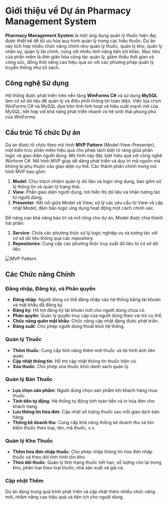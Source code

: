 ﻿# Giới thiệu về Dự án Pharmacy Management System

**Pharmacy Management System** là một ứng dụng quản lý thuốc hiện đại, được thiết kế để tối ưu hóa quy trình quản lý trong các hiệu thuốc. Dự án này tích hợp nhiều chức năng chính như quản lý thuốc, quản lý kho, quản lý nhân sự, quản lý tài chính, cùng với nhiều tính năng tiện ích khác. Mục tiêu của phần mềm là đơn giản hóa công tác quản lý, giảm thiểu thời gian và công sức, đồng thời nâng cao hiệu quả so với các phương pháp quản lý truyền thống như sổ sách.

## Công nghệ Sử dụng

Hệ thống được phát triển trên nền tảng **WinForms C#** và sử dụng **MySQL** làm cơ sở dữ liệu để quản lý và điều phối thông tin toàn diện. Việc lựa chọn WinForms C# và MySQL dựa trên tính linh hoạt và hiệu suất mạnh mẽ của MySQL, kết hợp với khả năng phát triển nhanh và hệ sinh thái phong phú của WinForms.

## Cấu trúc Tổ chức Dự án

Dự án được tổ chức theo mô hình **MVP Pattern** (Model-View-Presenter), một kiến trúc phần mềm hiệu quả cho phép tách biệt rõ ràng giữa phần logic và giao diện người dùng. Mô hình này đặc biệt hiệu quả với công nghệ Winform C#. Mô hình MVP giúp dễ dàng phát triển và duy trì mã nguồn mà không bị phụ thuộc vào giao diện cụ thể. Các thành phần chính trong mô hình MVP bao gồm:

1. **Model**: Chịu trách nhiệm quản lý dữ liệu và logic ứng dụng, bao gồm xử lý thông tin và quản lý trạng thái.
2. **View**: Phần giao diện người dùng, nơi hiển thị dữ liệu và nhận tương tác từ người dùng.
3. **Presenter**: Kết nối giữa Model và View, xử lý các yêu cầu từ View và cập nhật Model, đảm bảo logic ứng dụng hoạt động một cách chính xác.

Để nâng cao khả năng bảo trì và mở rộng cho dự án, Model được chia thành hai phần:
1. **Service**: Chứa các phương thức xử lý logic nghiệp vụ và tương tác với cơ sở dữ liệu thông qua các repository.
2. **Repositories**: Cung cấp các phương thức truy xuất dữ liệu từ cơ sở dữ liệu.

![MVP Pattern](https://i.ibb.co/G0ZFkcB/mvp-pattern.png)  <!-- Chèn URL ảnh minh họa MVP Pattern tại đây -->

## Các Chức năng Chính

### Đăng nhập, Đăng ký, và Phân quyền
- **Đăng nhập**: Người dùng có thể đăng nhập vào hệ thống bằng tài khoản và mật khẩu đã đăng ký.
- **Đăng ký**: Hỗ trợ đăng ký tài khoản mới cho người dùng chưa có.
- **Phân quyền**: Quản lý quyền truy cập của người dùng theo vai trò cụ thể.
- **Chức năng quên mật khẩu**: Chức năng cập nhật đang được phát triển.
- **Đăng xuất**: Cho phép người dùng thoát khỏi hệ thống.

### Quản lý Thuốc
- **Thêm thuốc**: Cung cấp tính năng thêm mới thuốc và tải hình ảnh liên quan.
- **Cập nhật thông tin**: Hỗ trợ cập nhật thông tin thuốc hiện có.
- **Xóa thuốc**: Cho phép xóa thuốc khỏi danh sách quản lý.

### Quản lý Bán Thuốc
- **Lựa chọn sản phẩm**: Người dùng chọn sản phẩm khi khách hàng mua thuốc.
- **Tính tiền tự động**: Hệ thống tự động tính toán tiền và in hóa đơn cho khách hàng.
- **Lưu thông tin hóa đơn**: Cập nhật số lượng thuốc sau mỗi giao dịch bán hàng.
- **Thống kê doanh thu**: Cung cấp khả năng thống kê doanh thu và tìm kiếm thuốc theo loại, tên, mã thuốc, v.v.

### Quản lý Kho Thuốc
- **Thêm hóa đơn nhập thuốc**: Cho phép nhập thông tin hóa đơn nhập thuốc và theo dõi tình hình tồn kho.
- **Theo dõi thuốc**: Quản lý tình trạng thuốc hết hạn, số lượng còn lại trong kho, phân loại theo loại thuốc, nhà sản xuất và giá cả.

### Cập nhật Thêm
Dự án đang trong quá trình phát triển và cập nhật thêm nhiều chức năng mới, nhằm nâng cao hiệu quả và tiện ích cho người dùng.
